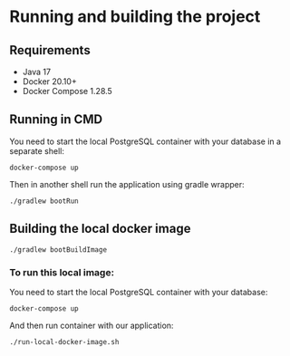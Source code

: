 # Running and building the project

## Requirements

- Java 17
- Docker 20.10+
- Docker Compose 1.28.5

## Running in CMD

You need to start the local PostgreSQL container with your database in a separate shell:

```
docker-compose up 
```

Then in another shell run the application using gradle wrapper:

```
./gradlew bootRun
```

## Building the local docker image

```
./gradlew bootBuildImage
```

### To run this local image:

You need to start the local PostgreSQL container with your database:

```
docker-compose up 
```

And then run container with our application:

```
./run-local-docker-image.sh
```